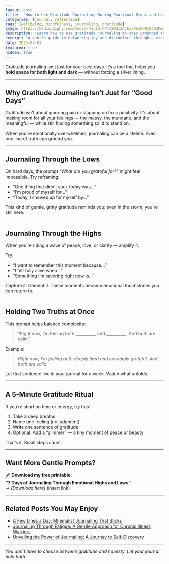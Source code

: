 ```yaml
---
layout: post
title:  "How to Use Gratitude Journaling During Emotional Highs and Lows"
categories: [journal, reflection]
tags: [wellbeing, mindfulness, journaling, gratitude]
image: https://media.giphy.com/media/v1.Y2lkPTc5MGI3NjExaXAxNDNjN3A3Mm1rbmd2emZobDEydHJhZmY1aThhcTNub281OHl0MyZlcD12MV9naWZzX3NlYXJjaCZjdD1n/09dtD1tY2tNAviMmM3/giphy.gif
description: "Learn how to use gratitude journaling to stay grounded through emotional highs and lows—without bypassing what you're really feeling."
excerpt: "A gentle guide to balancing joy and discomfort through a mindful gratitude journaling practice."
date: 2025-07-01
featured: true
hidden: true
---
```


Gratitude journaling isn’t just for your best days. It’s a tool that helps you **hold space for both light and dark** — without forcing a silver lining.

---

## Why Gratitude Journaling Isn’t Just for “Good Days”

Gratitude isn't about ignoring pain or slapping on toxic positivity. It's about making room for all your feelings — the messy, the mundane, and the meaningful — while still finding something solid to stand on.

When you're emotionally overwhelmed, journaling can be a lifeline. Even one line of truth can ground you.

---

## Journaling Through the Lows

On hard days, the prompt *“What are you grateful for?”* might feel impossible. Try reframing:

- “One thing that didn’t suck today was…”
- “I’m proud of myself for…”
- “Today, I showed up for myself by…”

This kind of gentle, gritty gratitude reminds you: even in the storm, you're still here.

---

## Journaling Through the Highs

When you’re riding a wave of peace, love, or clarity — amplify it.

Try:

- “I want to remember this moment because…”
- “I felt fully alive when…”
- “Something I’m savoring right now is…”

Capture it. Cement it. These moments become emotional touchstones you can return to.

---

## Holding Two Truths at Once

This prompt helps balance complexity:

> “Right now, I’m feeling both __________ and __________. And both are valid.”

Example:
> *Right now, I’m feeling both deeply tired and incredibly grateful. And both are valid.*

Let that sentence live in your journal for a week. Watch what unfolds.

---

## A 5-Minute Gratitude Ritual

If you’re short on time or energy, try this:

1. Take 3 deep breaths  
2. Name one feeling (no judgment)  
3. Write one sentence of gratitude  
4. Optional: Add a “glimmer” — a tiny moment of peace or beauty

That’s it. Small steps count.

---

## Want More Gentle Prompts?

🖋 **Download my free printable:  
“7 Days of Journaling Through Emotional Highs and Lows”**  
→ *[Download here]* (insert link)

---

## Related Posts You May Enjoy

- [A Few Lines a Day: Minimalist Journaling That Sticks](/a-few-lines-a-day/)
- [Journaling Through Fatigue: A Gentle Approach for Chronic Illness Warriors](/journaling-through-fatigue-a-gentle-approach-for-chronic-illness-warriors/)
- [Unveiling the Power of Journaling: A Journey to Self-Discovery](/unveiling-the-power-of-journaling-a-journey-to-self-discovery/)

---

*You don’t have to choose between gratitude and honesty. Let your journal hold both.*
